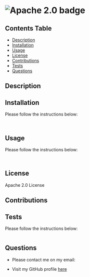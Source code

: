 #  ![Apache 2.0 badge](https://img.shields.io/badge/Apache2.0-License-green)

## Contents Table

- [Description](#description)
- [Installation](#installation)
- [Usage](#usage)
- [License](#license)
- [Contributions](#contributions)
- [Tests](#tests)
- [Questions](#questions)

## Description

 

## Installation

Please follow the instructions below:
```
 
```

## Usage

Please follow the instructions below:
```
 
```

## License

 Apache 2.0 License

## Contributions


## Tests

Please follow the instructions below:
```

```

## Questions

- Please contact me on my email: 

- Visit my GitHub profile [here](https://github.com/)
